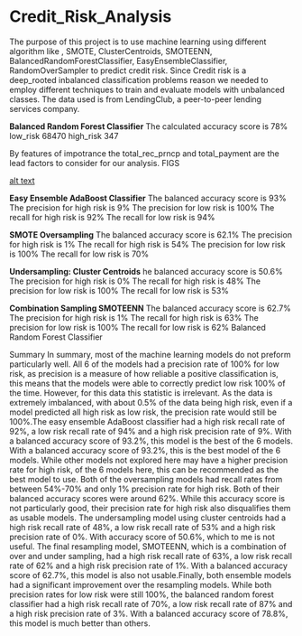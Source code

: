 # Credit_Risk_Analysis
The purpose of this project is to use machine learning using different algorithm like , SMOTE, ClusterCentroids, SMOTEENN, BalancedRandomForestClassifier, EasyEnsembleClassifier, RandomOverSampler to predict credit risk. Since Credit risk is a deep_rooted inbalanced classification problems reason we needed to employ different techniques to train and evaluate models with unbalanced classes. The data used is from LendingClub, a peer-to-peer lending services company. 

**Balanced Random Forest Classifier**
The calculated accuracy score is 78%
low_risk     68470
high_risk      347

By features of impotrance the 
total_rec_prncp and total_payment are the lead factors to consider for our analysis.
FIGS

 [alt text](image_url)
 
**Easy Ensemble AdaBoost Classifier**
The balanced accuracy score is 93%
The precision for high risk is 9%
The precision for low risk is 100%
The recall for high risk is 92%
The recall for low risk is 94%

**SMOTE Oversampling**
The balanced accuracy score is 62.1%
The precision for high risk is 1%
The recall for high risk is 54%
The precision for low risk is 100%
The recall for low risk is 70%

**Undersampling: Cluster Centroids**
he balanced accuracy score is 50.6%
The precision for high risk is 0%
The recall for high risk is 48%
The precision for low risk is 100%
The recall for low risk is 53%

**Combination Sampling SMOTEENN**
The balanced accuracy score is 62.7%
The precision for high risk is 1%
The recall for high risk is 63%
The precision for low risk is 100%
The recall for low risk is 62%
Balanced Random Forest Classifier


Summary
In summary, most of the machine learning models do not preform particularly well. All 6 of the models had a precision rate of 100% for low risk, as precision is a measure of how reliable a positive classification is, this means that the models were able to correctly predict low risk 100% of the time. However, for this data this statistic is irrelevant. As the data is extremely imbalanced, with about 0.5% of the data being high risk, even if a model predicted all high risk as low risk, the precision rate would still be 100%.The easy ensemble AdaBoost classifier had a high risk recall rate of 92%, a low risk recall rate of 94% and a high risk precision rate of 9%. With a balanced accuracy score of 93.2%, this model is the best of the 6 models. With a balanced accuracy score of 93.2%, this is the best model of the 6 models. While other models not explored here may have a higher precision rate for high risk, of the 6 models here, this can be recommended as the best model to use.
Both of the oversampling models had recall rates from between 54%-70% and only 1% precision rate for high risk. Both of their balanced accuracy scores were around 62%. While this accuracy score is not particularly good, their precision rate for high risk also disqualifies them as usable models.
The undersampling model using cluster centroids had a high risk recall rate of 48%, a low risk recall rate of 53% and a high risk precision rate of 0%. With  accuracy score of 50.6%, which to me is not useful. The final resampling model, SMOTEENN, which is a combination of over and under sampling, had a high risk recall rate of 63%, a low risk recall rate of 62% and a high risk precision rate of 1%. With a balanced accuracy score of 62.7%, this model is also not usable.Finally, both ensemble models had a significant improvement over the resampling models. While both precision rates for low risk were still 100%, the balanced random forest classifier had a high risk recall rate of 70%, a low risk recall rate of 87% and a high risk precision rate of 3%. With a balanced accuracy score of 78.8%, this model is much better than others.


